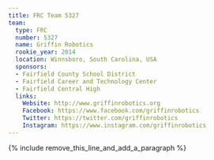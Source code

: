 ```yaml
---
title: FRC Team 5327
team:
  type: FRC
  number: 5327
  name: Griffin Robotics
  rookie_year: 2014
  location: Winnsboro, South Carolina, USA
  sponsors:
  - Fairfield County School District
  - Fairfield Career and Technology Center
  - Fairfield Central High
  links:
    Website: http://www.griffinrobotics.org
    Facebook: https://www.facebook.com/griffinrobotics
    Twitter: https://twitter.com/griffinrobotics
    Instagram: https://www.instagram.com/griffinrobotics
---
```


{% include remove_this_line_and_add_a_paragraph %}